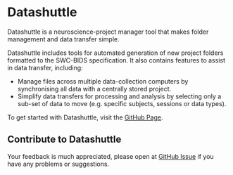 # Datashuttle

Datashuttle is a neuroscience-project manager tool that makes folder management and data transfer simple. 

Datashuttle includes tools for automated generation of new project folders formatted to the SWC-BIDS specification. 
It also contains features to assist in data transfer, including:
* Manage files across multiple data-collection computers by synchronising all data with a centrally stored project. 
* Simplify data transfers for processing and analysis by selecting only a sub-set of data to move (e.g. specific subjects, sessions or data types).

To get started with Datashuttle, visit the [GitHub Page](https://github.com/neuroinformatics-unit/datashuttle).

## Contribute to Datashuttle

Your feedback is much appreciated, please open at [GitHub Issue](https://github.com/neuroinformatics-unit/datashuttle/issues) if you have any problems or suggestions.



